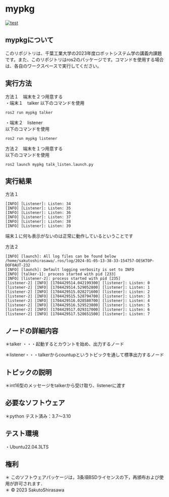 # mypkg  
[![test](https://github.com/SakutoShirasawa/ros2/actions/workflows/test.yml/badge.svg)](https://github.com/SakutoShirasawa/ros2/actions/workflows/test.yml)  

## mypkgについて  
このリポジトリは、千葉工業大学の2023年度ロボットシステム学の講義内課題です。また、このリポジトリはros2のパッケージです。コマンドを使用する場合は、各自のワークスペースで実行してください。  
## 実行方法  
方法１　端末を２つ用意する  
 ・端末１　talker
   以下のコマンドを使用   
```  
ros2 run mypkg talker  
```  
 ・端末２　listener  
   以下のコマンドを使用  
```  
ros2 run mypkg listener  
```  

方法２　端末を１つ用意する  
   以下のコマンドを使用  
```
ros2 launch mypkg talk_listen.launch.py  
```
## 実行結果  
方法１  
```
[INFO] [Listener]: Listen: 34  
[INFO] [Listener]: Listen: 35  
[INFO] [Listener]: Listen: 36  
[INFO] [Listener]: Listen: 37  
[INFO] [Listener]: Listen: 38  
[INFO] [Listener]: Listen: 39  
```  
端末１に何も表示がないのは正常に動作しているということです  

方法２  
```
[INFO] [launch]: All log files can be found below /home/sakutoshirasawa/.ros/log/2024-01-05-13-38-33-154757-DESKTOP-DOF0AUT-232
[INFO] [launch]: Default logging verbosity is set to INFO
[INFO] [talker-1]: process started with pid [233]
[INFO] [listener-2]: process started with pid [235]
[listener-2] [INFO] [1704429514.042199300] [listener]: Listen: 0
[listener-2] [INFO] [1704429514.529052800] [listener]: Listen: 1
[listener-2] [INFO] [1704429515.028271600] [listener]: Listen: 2
[listener-2] [INFO] [1704429515.528794700] [listener]: Listen: 3
[listener-2] [INFO] [1704429516.028580700] [listener]: Listen: 4
[listener-2] [INFO] [1704429516.529523800] [listener]: Listen: 5
[listener-2] [INFO] [1704429517.029317000] [listener]: Listen: 6
[listener-2] [INFO] [1704429517.528651500] [listener]: Listen: 7  
```  

## ノードの詳細内容
 ＊talker ・・・起動するとカウントを始め、出力するノード

 ＊listener・・・talkerからcountupというトピックを通して標準出力するノード  
## トピックの説明  
 ＊int16型のメッセージをtalkerから受け取り、listenerに渡す  

## 必要なソフトウェア  
 ＊python テスト済み：3.7～3.10  

## テスト環境  
・Ubuntu22.04.3LTS  

## 権利  
 ＊ このソフトウェアパッケージは，3条項BSDライセンスの下，再頒布および使用が許可されます．  
 ＊ © 2023 SakutoShirasawa
